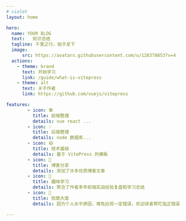 ```yaml
---
# violet
layout: home

hero:
  name: YOUR BLOG
  text:   知识总结
  tagline: 千里之行，始于足下
  image:
      src: https://avatars.githubusercontent.com/u/128378853?v=4
  actions:
    - theme: brand
      text: 开始学习
      link: /guide/what-is-vitepress
    - theme: alt
      text: 关于作者
      link: https://github.com/vuejs/vitepress

features:
        - icon: 🛠️
          title: 前端整理
          details: vue react ...
        - icon: 💡
          title: 后端整理
          details: node 数据库...
        - icon: 😄
          title: 技术基础
          details: 基于 VitePress 的模板
        - icon: 👅
          title: 博客分享
          details: 添加了许多优质博客文章
        - icon: 🦄
          title: 趣味学习
          details: 聚合了作者多年前端实战经验复盘和学习总结
        - icon: 🖖
          title: 恢廓大度
          details: 因为个人水平原因，难免出现一定错误，欢迎读者帮忙指正错误

---
```


<style>
      :root {
        --vp-home-hero-name-color: transparent;
        --vp-home-hero-name-background: -webkit-linear-gradient(120deg, #bd34fe, #41d1ff);
      }

</style>

